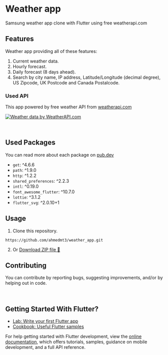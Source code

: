# Weather app

Samsung weather app clone with Flutter using free weatherapi.com
## Features
Weather app providing all of these features:
1. Current weather data.
2. Hourly forecast.
3. Daily forecast (8 days ahead).
4. Search by city name, IP address, Latitude/Longitude (decimal degree), US Zipcode, UK Postcode and Canada Postalcode.

### Used API
This app powered by free weather API from [weatherapi.com](https://www.weatherapi.com)

<a href="https://www.weatherapi.com/" title="Free Weather API"><img src='https://cdn.weatherapi.com/v4/images/weatherapi_logo.png' alt="Weather data by WeatherAPI.com" border="0"></a>

<br>

## Used Packages
You can read more about each package on [pub.dev](https://www.pub.dev)

- `get`: ^4.6.6
- `path`: ^1.9.0
- `http`: ^1.2.2
- `shared_preferences`: ^2.2.3
- `intl`: ^0.19.0
- `font_awesome_flutter`: ^10.7.0
- `lottie`: ^3.1.2
- `flutter_svg`: ^2.0.10+1

## Usage
1. Clone this repository.
```
https://github.com/ahmedmt3/weather_app.git
```
2. Or [Download ZIP file 📁](https://github.com/ahmedmt3/weather_app/archive/refs/heads/main.zip)

## Contributing
You can contribute by reporting bugs, suggesting improvements, and/or by helping out in code.

</br>

## Getting Started With Flutter?

- [Lab: Write your first Flutter app](https://docs.flutter.dev/get-started/codelab)
- [Cookbook: Useful Flutter samples](https://docs.flutter.dev/cookbook)

For help getting started with Flutter development, view the
[online documentation](https://docs.flutter.dev/), which offers tutorials,
samples, guidance on mobile development, and a full API reference.
